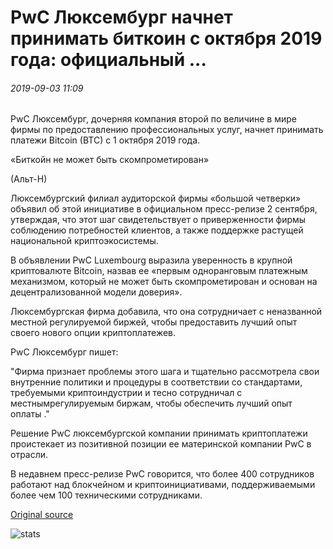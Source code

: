 # PwC Люксембург начнет принимать биткоин с октября 2019 года: официальный ...

###### 2019-09-03 11:09

PwC Люксембург, дочерняя компания второй по величине в мире фирмы по предоставлению профессиональных услуг, начнет принимать платежи Bitcoin (BTC) с 1 октября 2019 года.

«Биткойн не может быть скомпрометирован»

(Альт-Н)

Люксембургский филиал аудиторской фирмы «большой четверки» объявил об этой инициативе в официальном пресс-релизе 2 сентября, утверждая, что этот шаг свидетельствует о приверженности фирмы соблюдению потребностей клиентов, а также поддержке растущей национальной криптоэкосистемы.

В объявлении PwC Luxembourg выразила уверенность в крупной криптовалюте Bitcoin, назвав ее «первым одноранговым платежным механизмом, который не может быть скомпрометирован и основан на децентрализованной модели доверия».

Люксембургская фирма добавила, что она сотрудничает с неназванной местной регулируемой биржей, чтобы предоставить лучший опыт своего нового опции криптоплатежев.

PwC Люксембург пишет:

"Фирма признает проблемы этого шага и тщательно рассмотрела свои внутренние политики и процедуры в соответствии со стандартами, требуемыми криптоиндустрии и тесно сотрудничал с местнымрегулируемым биржам, чтобы обеспечить лучший опыт оплаты ."

Решение PwC люксембургской компании принимать криптоплатежи проистекает из позитивной позиции ее материнской компании PwC в отрасли.

В недавнем пресс-релизе PwC говорится, что более 400 сотрудников работают над блокчейном и криптоинициативами, поддерживаемыми более чем 100 техническими сотрудниками.

[Original source](https://cointelegraph.com/news/pwc-luxembourg-to-start-accepting-bitcoin-from-october-2019-official)

![stats](https://c.statcounter.com/11760860/0/a89fa40b/1/ "stats")